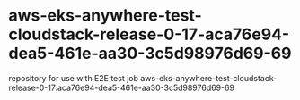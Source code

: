 # aws-eks-anywhere-test-cloudstack-release-0-17-aca76e94-dea5-461e-aa30-3c5d98976d69-69
repository for use with E2E test job aws-eks-anywhere-test-cloudstack-release-0-17:aca76e94-dea5-461e-aa30-3c5d98976d69-69
